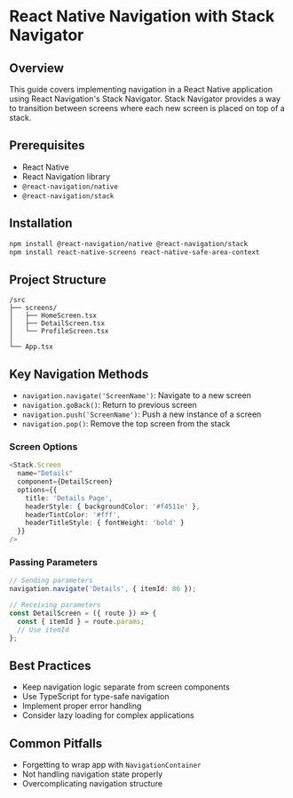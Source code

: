 # React Native Navigation with Stack Navigator

## Overview

This guide covers implementing navigation in a React Native application using React Navigation's Stack Navigator. Stack Navigator provides a way to transition between screens where each new screen is placed on top of a stack.

## Prerequisites

- React Native
- React Navigation library
- `@react-navigation/native`
- `@react-navigation/stack`

## Installation

```bash
npm install @react-navigation/native @react-navigation/stack
npm install react-native-screens react-native-safe-area-context
```

## Project Structure

```
/src
├── screens/
│   ├── HomeScreen.tsx
│   ├── DetailScreen.tsx
│   └── ProfileScreen.tsx
│   
└── App.tsx
```



## Key Navigation Methods

- `navigation.navigate('ScreenName')`: Navigate to a new screen
- `navigation.goBack()`: Return to previous screen
- `navigation.push('ScreenName')`: Push a new instance of a screen
- `navigation.pop()`: Remove the top screen from the stack


### Screen Options

```typescript
<Stack.Screen 
  name="Details" 
  component={DetailScreen} 
  options={{ 
    title: 'Details Page',
    headerStyle: { backgroundColor: '#f4511e' },
    headerTintColor: '#fff',
    headerTitleStyle: { fontWeight: 'bold' }
  }}
/>
```

### Passing Parameters

```typescript
// Sending parameters
navigation.navigate('Details', { itemId: 86 });

// Receiving parameters
const DetailScreen = ({ route }) => {
  const { itemId } = route.params;
  // Use itemId
};
```



## Best Practices

- Keep navigation logic separate from screen components
- Use TypeScript for type-safe navigation
- Implement proper error handling
- Consider lazy loading for complex applications

## Common Pitfalls

- Forgetting to wrap app with `NavigationContainer`
- Not handling navigation state properly
- Overcomplicating navigation structure

